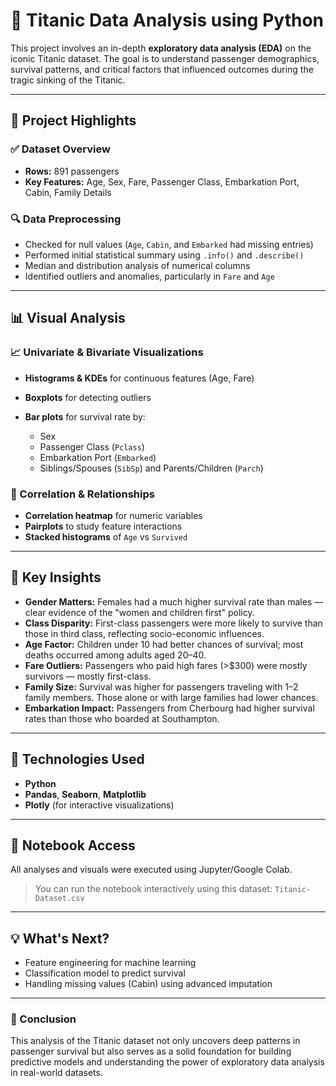 

# 🚢 Titanic Data Analysis using Python

This project involves an in-depth **exploratory data analysis (EDA)** on the iconic Titanic dataset. The goal is to understand passenger demographics, survival patterns, and critical factors that influenced outcomes during the tragic sinking of the Titanic.

---

## 📌 Project Highlights

### ✅ **Dataset Overview**

* **Rows:** 891 passengers
* **Key Features:** Age, Sex, Fare, Passenger Class, Embarkation Port, Cabin, Family Details

### 🔍 **Data Preprocessing**

* Checked for null values (`Age`, `Cabin`, and `Embarked` had missing entries)
* Performed initial statistical summary using `.info()` and `.describe()`
* Median and distribution analysis of numerical columns
* Identified outliers and anomalies, particularly in `Fare` and `Age`

---

## 📊 Visual Analysis

### 📈 Univariate & Bivariate Visualizations

* **Histograms & KDEs** for continuous features (Age, Fare)
* **Boxplots** for detecting outliers
* **Bar plots** for survival rate by:

  * Sex
  * Passenger Class (`Pclass`)
  * Embarkation Port (`Embarked`)
  * Siblings/Spouses (`SibSp`) and Parents/Children (`Parch`)

### 🧩 Correlation & Relationships

* **Correlation heatmap** for numeric variables
* **Pairplots** to study feature interactions
* **Stacked histograms** of `Age` vs `Survived`

---

## 🧠 Key Insights

* **Gender Matters:** Females had a much higher survival rate than males — clear evidence of the "women and children first" policy.
* **Class Disparity:** First-class passengers were more likely to survive than those in third class, reflecting socio-economic influences.
* **Age Factor:** Children under 10 had better chances of survival; most deaths occurred among adults aged 20–40.
* **Fare Outliers:** Passengers who paid high fares (>\$300) were mostly survivors — mostly first-class.
* **Family Size:** Survival was higher for passengers traveling with 1–2 family members. Those alone or with large families had lower chances.
* **Embarkation Impact:** Passengers from Cherbourg had higher survival rates than those who boarded at Southampton.

---

## 📁 Technologies Used

* **Python**
* **Pandas**, **Seaborn**, **Matplotlib**
* **Plotly** (for interactive visualizations)

---

## 🔗 Notebook Access

All analyses and visuals were executed using Jupyter/Google Colab.

> You can run the notebook interactively using this dataset: `Titanic-Dataset.csv`

---

## 💡 What's Next?

* Feature engineering for machine learning
* Classification model to predict survival
* Handling missing values (Cabin) using advanced imputation

---

### 🧾 Conclusion

This analysis of the Titanic dataset not only uncovers deep patterns in passenger survival but also serves as a solid foundation for building predictive models and understanding the power of exploratory data analysis in real-world datasets.
